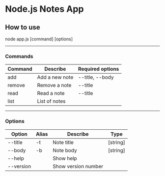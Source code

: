 # **Node.js Notes App**

## **How to use**

node app.js [command] [options]

---

### **Commands**

| Command | Describe       | Required options |
| ------- | -------------- | ---------------- |
| add     | Add a new note | --title, --body  |
| remove  | Remove a note  | --title          |
| read    | Read a note    | --title          |
| list    | List of notes  |                  |

---

### **Options**

| Option    | Alias | Describe            | Type     |
| --------- | ----- | ------------------- | -------- |
| --title   | -t    | Note title          | [string] |
| --body    | -b    | Note body           | [string] |
| --help    |       | Show help           |          |
| --version |       | Show version number |          |
